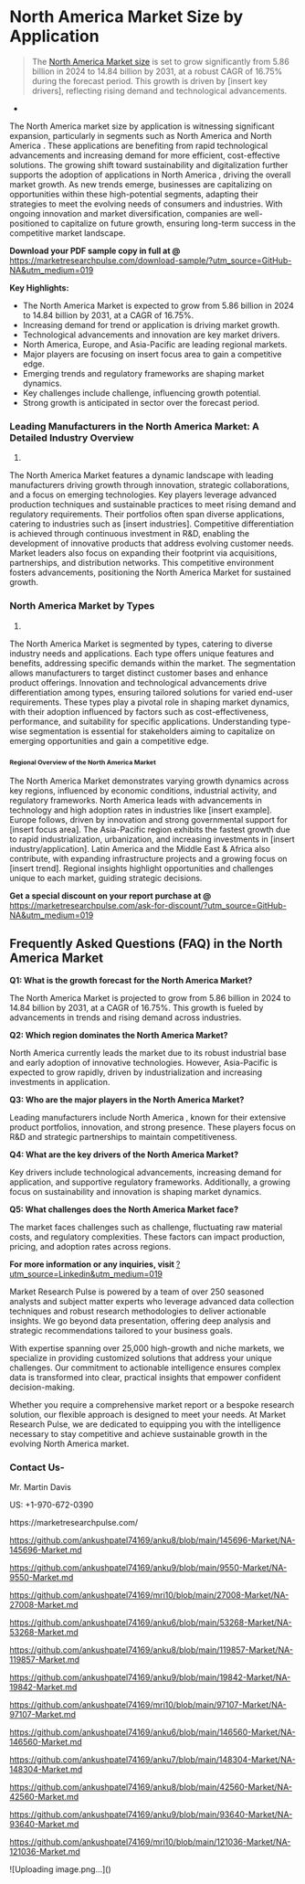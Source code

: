 <h1>North America  Market&nbsp;Size by Application</h1><blockquote><p>The <a href="https://marketresearchpulse.com/download-sample/?utm_source=GitHub-NA&amp;utm_medium=019">North America  Market size</a> is set to grow significantly from 5.86 billion in 2024 to 14.84 billion by 2031, at a robust CAGR of 16.75% during the forecast period. This growth is driven by [insert key drivers], reflecting rising demand and technological advancements.</p></blockquote><ul><li></li></ul><p>The North America  market size by application is witnessing significant expansion, particularly in segments such as North America  and North America . These applications are benefiting from rapid technological advancements and increasing demand for more efficient, cost-effective solutions. The growing shift toward sustainability and digitalization further supports the adoption of applications in North America , driving the overall market growth. As new trends emerge, businesses are capitalizing on opportunities within these high-potential segments, adapting their strategies to meet the evolving needs of consumers and industries. With ongoing innovation and market diversification, companies are well-positioned to capitalize on future growth, ensuring long-term success in the competitive market landscape.</p><p><strong>Download your PDF sample copy in full at @ </strong><a href="https://marketresearchpulse.com/download-sample/?utm_source=GitHub-NA&amp;utm_medium=019">https://marketresearchpulse.com/download-sample/?utm_source=GitHub-NA&amp;utm_medium=019</a></p><p><strong>Key Highlights: </strong></p><ul><li>The North America  Market is expected to grow from 5.86 billion in 2024 to 14.84 billion by 2031, at a CAGR of 16.75%.</li><li>Increasing demand for trend or application is driving market growth.</li><li>Technological advancements and innovation are key market drivers.</li><li>North America, Europe, and Asia-Pacific are leading regional markets.</li><li>Major players are focusing on insert focus area to gain a competitive edge.</li><li>Emerging trends and regulatory frameworks are shaping market dynamics.</li><li>Key challenges include challenge, influencing growth potential.</li><li>Strong growth is anticipated in sector over the forecast period.</li></ul><h3>Leading Manufacturers in the North America  Market: A Detailed Industry Overview</h3><ol><li></li></ol><div class="flex max-w-full flex-col flex-grow"><div class="min-h-8 text-message flex w-full flex-col items-end gap-2 whitespace-normal break-words [.text-message+&amp;]:mt-5" dir="auto" data-message-author-role="assistant" data-message-id="fd8432e4-4910-450d-b182-61b7bfb0a01f" data-message-model-slug="gpt-4o"><div class="flex w-full flex-col gap-1 empty:hidden first:pt-[3px]"><div class="markdown prose w-full break-words dark:prose-invert light"><p>The North America  Market features a dynamic landscape with leading manufacturers driving growth through innovation, strategic collaborations, and a focus on emerging technologies. Key players leverage advanced production techniques and sustainable practices to meet rising demand and regulatory requirements. Their portfolios often span diverse applications, catering to industries such as [insert industries]. Competitive differentiation is achieved through continuous investment in R&amp;D, enabling the development of innovative products that address evolving customer needs. Market leaders also focus on expanding their footprint via acquisitions, partnerships, and distribution networks. This competitive environment fosters advancements, positioning the North America  Market for sustained growth.</p></div></div></div></div><h3>North America  Market by Types</h3><ol><li></li></ol><div class="flex max-w-full flex-col flex-grow"><div class="min-h-8 text-message flex w-full flex-col items-end gap-2 whitespace-normal break-words [.text-message+&amp;]:mt-5" dir="auto" data-message-author-role="assistant" data-message-id="084470be-0bb7-4664-bddf-5156b4f41249" data-message-model-slug="gpt-4o-mini"><div class="flex w-full flex-col gap-1 empty:hidden first:pt-[3px]"><div class="markdown prose w-full break-words dark:prose-invert light"><p>The North America  Market is segmented by types, catering to diverse industry needs and applications. Each type offers unique features and benefits, addressing specific demands within the market. The segmentation allows manufacturers to target distinct customer bases and enhance product offerings. Innovation and technological advancements drive differentiation among types, ensuring tailored solutions for varied end-user requirements. These types play a pivotal role in shaping market dynamics, with their adoption influenced by factors such as cost-effectiveness, performance, and suitability for specific applications. Understanding type-wise segmentation is essential for stakeholders aiming to capitalize on emerging opportunities and gain a competitive edge.</p></div></div></div></div><h3><span style="font-size: 11px;">Regional Overview of the North America  Market</span></h3><div class="flex max-w-full flex-col flex-grow"><div class="min-h-8 text-message flex w-full flex-col items-end gap-2 whitespace-normal break-words [.text-message+&amp;]:mt-5" dir="auto" data-message-author-role="assistant" data-message-id="e9038762-ce64-4e30-91c9-9bd413514231" data-message-model-slug="gpt-4o-mini"><div class="flex w-full flex-col gap-1 empty:hidden first:pt-[3px]"><div class="markdown prose w-full break-words dark:prose-invert light"><p>The North America  Market demonstrates varying growth dynamics across key regions, influenced by economic conditions, industrial activity, and regulatory frameworks. North America leads with advancements in technology and high adoption rates in industries like [insert example]. Europe follows, driven by innovation and strong governmental support for [insert focus area]. The Asia-Pacific region exhibits the fastest growth due to rapid industrialization, urbanization, and increasing investments in [insert industry/application]. Latin America and the Middle East &amp; Africa also contribute, with expanding infrastructure projects and a growing focus on [insert trend]. Regional insights highlight opportunities and challenges unique to each market, guiding strategic decisions.</p></div></div></div></div><p><strong>Get a special discount on your report purchase at @ </strong><a href="https://marketresearchpulse.com/ask-for-discount/?utm_source=GitHub-NA&amp;utm_medium=019">https://marketresearchpulse.com/ask-for-discount/?utm_source=GitHub-NA&amp;utm_medium=019</a></p><h2>Frequently Asked Questions (FAQ) in the North America  Market</h2><p><strong>Q1: What is the growth forecast for the North America  Market?</strong></p><p>The North America  Market is projected to grow from 5.86 billion in 2024 to 14.84 billion by 2031, at a CAGR of 16.75%. This growth is fueled by advancements in trends and rising demand across industries.</p><p><strong>Q2: Which region dominates the North America  Market?</strong></p><p>North America currently leads the market due to its robust industrial base and early adoption of innovative technologies. However, Asia-Pacific is expected to grow rapidly, driven by industrialization and increasing investments in application.</p><p><strong>Q3: Who are the major players in the North America  Market?</strong></p><p>Leading manufacturers include North America , known for their extensive product portfolios, innovation, and strong presence. These players focus on R&amp;D and strategic partnerships to maintain competitiveness.</p><p><strong>Q4: What are the key drivers of the North America  Market?</strong></p><p>Key drivers include technological advancements, increasing demand for application, and supportive regulatory frameworks. Additionally, a growing focus on sustainability and innovation is shaping market dynamics.</p><p><strong>Q5: What challenges does the North America  Market face?</strong></p><p>The market faces challenges such as challenge, fluctuating raw material costs, and regulatory complexities. These factors can impact production, pricing, and adoption rates across regions.</p><p><strong>For more information or any inquiries, visit&nbsp;</strong><a href="?utm_source=Linkedin&utm_medium=019">?utm_source=Linkedin&utm_medium=019</a></p><p>Market Research Pulse is powered by a team of over 250 seasoned analysts and subject matter experts who leverage advanced data collection techniques and robust research methodologies to deliver actionable insights. We go beyond data presentation, offering deep analysis and strategic recommendations tailored to your business goals.</p><p>With expertise spanning over 25,000 high-growth and niche markets, we specialize in providing customized solutions that address your unique challenges. Our commitment to actionable intelligence ensures complex data is transformed into clear, practical insights that empower confident decision-making.</p><p>Whether you require a comprehensive market report or a bespoke research solution, our flexible approach is designed to meet your needs. At Market Research Pulse, we are dedicated to equipping you with the intelligence necessary to stay competitive and achieve sustainable growth in the evolving North America  market.</p><h3><strong>Contact Us-</strong></h3><p>Mr. Martin Davis</p><p>US: +1-970-672-0390</p><p>https://marketresearchpulse.com/</p><p><a href="https://github.com/ankushpatel74169/anku8/blob/main/145696-Market/NA-145696-Market.md">https://github.com/ankushpatel74169/anku8/blob/main/145696-Market/NA-145696-Market.md</a></p><p><a href="https://github.com/ankushpatel74169/anku9/blob/main/9550-Market/NA-9550-Market.md">https://github.com/ankushpatel74169/anku9/blob/main/9550-Market/NA-9550-Market.md</a></p><p><a href="https://github.com/ankushpatel74169/mri10/blob/main/27008-Market/NA-27008-Market.md">https://github.com/ankushpatel74169/mri10/blob/main/27008-Market/NA-27008-Market.md</a></p><p><a href="https://github.com/ankushpatel74169/anku6/blob/main/53268-Market/NA-53268-Market.md">https://github.com/ankushpatel74169/anku6/blob/main/53268-Market/NA-53268-Market.md</a></p><p><a href="https://github.com/ankushpatel74169/anku8/blob/main/119857-Market/NA-119857-Market.md">https://github.com/ankushpatel74169/anku8/blob/main/119857-Market/NA-119857-Market.md</a></p><p><a href="https://github.com/ankushpatel74169/anku9/blob/main/19842-Market/NA-19842-Market.md">https://github.com/ankushpatel74169/anku9/blob/main/19842-Market/NA-19842-Market.md</a></p><p><a href="https://github.com/ankushpatel74169/mri10/blob/main/97107-Market/NA-97107-Market.md">https://github.com/ankushpatel74169/mri10/blob/main/97107-Market/NA-97107-Market.md</a></p><p><a href="https://github.com/ankushpatel74169/anku6/blob/main/146560-Market/NA-146560-Market.md">https://github.com/ankushpatel74169/anku6/blob/main/146560-Market/NA-146560-Market.md</a></p><p><a href="https://github.com/ankushpatel74169/anku7/blob/main/148304-Market/NA-148304-Market.md">https://github.com/ankushpatel74169/anku7/blob/main/148304-Market/NA-148304-Market.md</a></p><p><a href="https://github.com/ankushpatel74169/anku8/blob/main/42560-Market/NA-42560-Market.md">https://github.com/ankushpatel74169/anku8/blob/main/42560-Market/NA-42560-Market.md</a></p><p><a href="https://github.com/ankushpatel74169/anku9/blob/main/93640-Market/NA-93640-Market.md">https://github.com/ankushpatel74169/anku9/blob/main/93640-Market/NA-93640-Market.md</a></p><p><a href="https://github.com/ankushpatel74169/mri10/blob/main/121036-Market/NA-121036-Market.md">https://github.com/ankushpatel74169/mri10/blob/main/121036-Market/NA-121036-Market.md</a></p>
![Uploading image.png…]()
